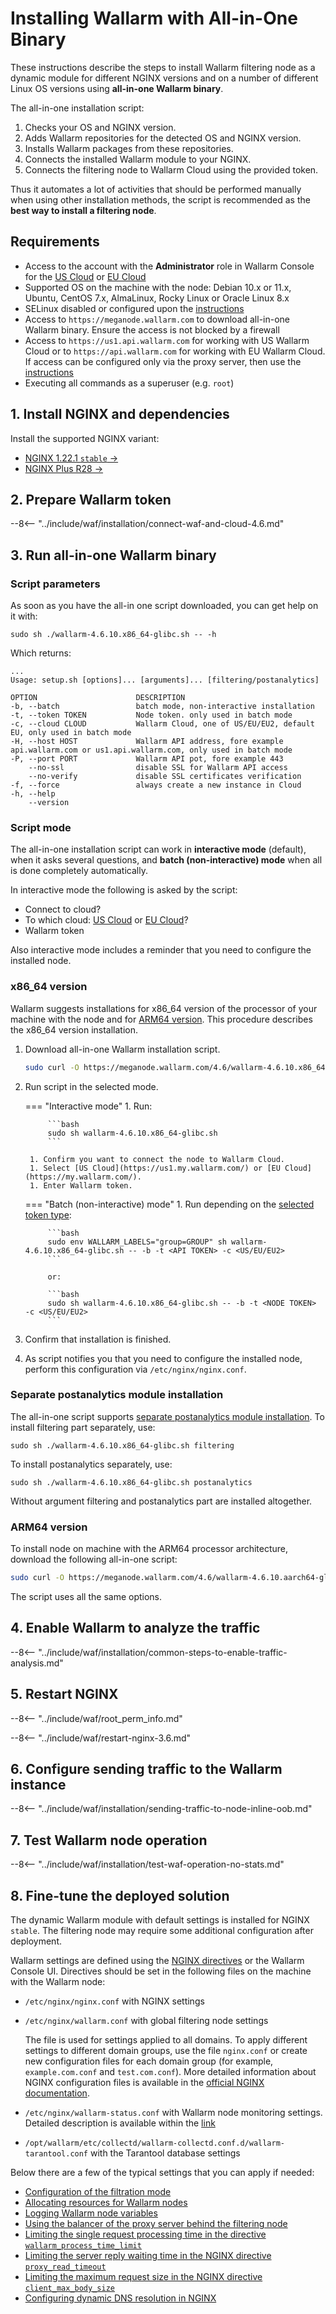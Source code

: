 [img-wl-console-users]:             ../../images/check-user-no-2fa.png
[wallarm-status-instr]:             ../../admin-en/configure-statistics-service.md
[memory-instr]:                     ../../admin-en/configuration-guides/allocate-resources-for-node.md
[waf-directives-instr]:             ../../admin-en/configure-parameters-en.md
[ptrav-attack-docs]:                ../../attacks-vulns-list.md#path-traversal
[attacks-in-ui-image]:           ../../images/admin-guides/test-attacks-quickstart.png
[waf-mode-instr]:                   ../../admin-en/configure-wallarm-mode.md
[logging-instr]:                    ../../admin-en/configure-logging.md
[proxy-balancer-instr]:             ../../admin-en/using-proxy-or-balancer-en.md
[process-time-limit-instr]:         ../../admin-en/configure-parameters-en.md#wallarm_process_time_limit
[configure-selinux-instr]:          ../../admin-en/configure-selinux.md
[configure-proxy-balancer-instr]:   ../../admin-en/configuration-guides/access-to-wallarm-api-via-proxy.md
[update-instr]:                     ../../updating-migrating/nginx-modules.md
[install-postanalytics-docs]:        ../../../admin-en/installation-postanalytics-en/
[dynamic-dns-resolution-nginx]:     ../../admin-en/configure-dynamic-dns-resolution-nginx.md
[waf-mode-recommendations]:          ../../about-wallarm/deployment-best-practices.md#follow-recommended-onboarding-steps
[ip-lists-docs]:                    ../../user-guides/ip-lists/overview.md
[versioning-policy]:                ../../updating-migrating/versioning-policy.md#version-list
[install-postanalytics-instr]:      ../../admin-en/installation-postanalytics-en.md
[waf-installation-instr-latest]:     /installation/nginx/dynamic-module/
[img-node-with-several-instances]:  ../../images/user-guides/nodes/wallarm-node-with-two-instances.png
[img-create-wallarm-node]:      ../../images/user-guides/nodes/create-cloud-node.png
[nginx-custom]:                 ../../faq/nginx-compatibility.md#is-wallarm-filtering-node-compatible-with-the-custom-build-of-nginx
[node-token]:                       ../../quickstart.md#deploy-the-wallarm-filtering-node
[api-token]:                        ../../user-guides/settings/api-tokens.md
[platform]:                         ../../admin-en/supported-platforms.md
[oob-docs]:                         ../oob/overview.md
[oob-advantages-limitations]:       ../oob/overview.md#advantages-and-limitations
[web-server-mirroring-examples]:    ../oob/web-server-mirroring/overview.md#examples-of-web-server-configuration-for-traffic-mirroring

# Installing Wallarm with All-in-One Binary

These instructions describe the steps to install Wallarm filtering node as a dynamic module for different NGINX versions and on a number of different Linux OS versions using **all-in-one Wallarm binary**.

The all-in-one installation script:

1. Checks your OS and NGINX version.
1. Adds Wallarm repositories for the detected OS and NGINX version.
1. Installs Wallarm packages from these repositories.
1. Connects the installed Wallarm module to your NGINX.
1. Connects the filtering node to Wallarm Cloud using the provided token.

Thus it automates a lot of activities that should be performed manually when using other installation methods, the script is recommended as the **best way to install a filtering node**.

## Requirements

* Access to the account with the **Administrator** role in Wallarm Console for the [US Cloud](https://us1.my.wallarm.com/) or [EU Cloud](https://my.wallarm.com/)
* Supported OS on the machine with the node: Debian 10.x or 11.x, Ubuntu, CentOS 7.x, AlmaLinux, Rocky Linux or Oracle Linux 8.x
* SELinux disabled or configured upon the [instructions](../../admin-en/configure-selinux.md)
* Access to `https://meganode.wallarm.com` to download all-in-one Wallarm binary. Ensure the access is not blocked by a firewall
* Access to `https://us1.api.wallarm.com` for working with US Wallarm Cloud or to `https://api.wallarm.com` for working with EU Wallarm Cloud. If access can be configured only via the proxy server, then use the [instructions][configure-proxy-balancer-instr]
* Executing all commands as a superuser (e.g. `root`)

## 1. Install NGINX and dependencies

Install the supported NGINX variant:

* [NGINX 1.22.1 `stable` →](dynamic-module.md#1-install-nginx-stable-and-dependencies)
* [NGINX Plus R28 →](../nginx-plus.md#1-install-nginx-plus-and-dependencies)

## 2. Prepare Wallarm token

--8<-- "../include/waf/installation/connect-waf-and-cloud-4.6.md"

## 3. Run all-in-one Wallarm binary

### Script parameters

As soon as you have the all-in one script downloaded, you can get help on it with:

```
sudo sh ./wallarm-4.6.10.x86_64-glibc.sh -- -h
```

Which returns:

```
...
Usage: setup.sh [options]... [arguments]... [filtering/postanalytics]

OPTION                      DESCRIPTION
-b, --batch                 batch mode, non-interactive installation
-t, --token TOKEN           Node token. only used in batch mode
-c, --cloud CLOUD           Wallarm Cloud, one of US/EU/EU2, default EU, only used in batch mode
-H, --host HOST             Wallarm API address, fore example api.wallarm.com or us1.api.wallarm.com, only used in batch mode
-P, --port PORT             Wallarm API pot, fore example 443
    --no-ssl                disable SSL for Wallarm API access
    --no-verify             disable SSL certificates verification
-f, --force                 always create a new instance in Cloud
-h, --help
    --version
```

### Script mode

The all-in-one installation script can work in **interactive mode** (default), when it asks several questions, and **batch (non-interactive) mode** when all is done completely automatically.

In interactive mode the following is asked by the script:

* Connect to cloud?
* To which cloud: [US Cloud](https://us1.my.wallarm.com/) or [EU Cloud](https://my.wallarm.com/)?
* Wallarm token

Also interactive mode includes a reminder that you need to configure the installed node.

### x86_64 version

Wallarm suggests installations for x86_64 version of the processor of your machine with the node and for [ARM64 version](#arm64-version). This procedure describes the x86_64 version installation.

1. Download all-in-one Wallarm installation script.

    ```bash
    sudo curl -O https://meganode.wallarm.com/4.6/wallarm-4.6.10.x86_64-glibc.sh
    ```

1. Run script in the selected mode.

    === "Interactive mode"
        1. Run:

            ```bash
            sudo sh wallarm-4.6.10.x86_64-glibc.sh
            ```

        1. Confirm you want to connect the node to Wallarm Cloud.
        1. Select [US Cloud](https://us1.my.wallarm.com/) or [EU Cloud](https://my.wallarm.com/).
        1. Enter Wallarm token.

    === "Batch (non-interactive) mode"
        1. Run depending on the [selected token type](../../user-guides/nodes/nodes.md#connecting-new-node-to-wallarm-cloud):

            ```bash
            sudo env WALLARM_LABELS="group=GROUP" sh wallarm-4.6.10.x86_64-glibc.sh -- -b -t <API TOKEN> -c <US/EU/EU2>
            ```

            or:

            ```bash
            sudo sh wallarm-4.6.10.x86_64-glibc.sh -- -b -t <NODE TOKEN> -с <US/EU/EU2>
            ```

1. Confirm that installation is finished.
1. As script notifies you that you need to configure the installed node, perform this configuration via `/etc/nginx/nginx.conf`.

### Separate postanalytics module installation

The all-in-one script supports [separate postanalytics module installation](../../admin-en/installation-postanalytics-en.md). To install filtering part separately, use:

```
sudo sh ./wallarm-4.6.10.x86_64-glibc.sh filtering
```

To install postanalytics separately, use:

```
sudo sh ./wallarm-4.6.10.x86_64-glibc.sh postanalytics
```

Without argument filtering and postanalytics part are installed altogether.

### ARM64 version

To install node on machine with the ARM64 processor architecture, download the following all-in-one script:

```bash
sudo curl -O https://meganode.wallarm.com/4.6/wallarm-4.6.10.aarch64-glibc.sh
```

The script uses all the same options.

## 4. Enable Wallarm to analyze the traffic

--8<-- "../include/waf/installation/common-steps-to-enable-traffic-analysis.md"

## 5. Restart NGINX

--8<-- "../include/waf/root_perm_info.md"

--8<-- "../include/waf/restart-nginx-3.6.md"

## 6. Configure sending traffic to the Wallarm instance

--8<-- "../include/waf/installation/sending-traffic-to-node-inline-oob.md"

## 7. Test Wallarm node operation

--8<-- "../include/waf/installation/test-waf-operation-no-stats.md"

## 8. Fine-tune the deployed solution

The dynamic Wallarm module with default settings is installed for NGINX `stable`. The filtering node may require some additional configuration after deployment.

Wallarm settings are defined using the [NGINX directives](../../admin-en/configure-parameters-en.md) or the Wallarm Console UI. Directives should be set in the following files on the machine with the Wallarm node:

* `/etc/nginx/nginx.conf` with NGINX settings
* `/etc/nginx/wallarm.conf` with global filtering node settings

    The file is used for settings applied to all domains. To apply different settings to different domain groups, use the file `nginx.conf` or create new configuration files for each domain group (for example, `example.com.conf` and `test.com.conf`). More detailed information about NGINX configuration files is available in the [official NGINX documentation](https://nginx.org/en/docs/beginners_guide.html).
* `/etc/nginx/wallarm-status.conf` with Wallarm node monitoring settings. Detailed description is available within the [link][wallarm-status-instr]
* `/opt/wallarm/etc/collectd/wallarm-collectd.conf.d/wallarm-tarantool.conf` with the Tarantool database settings

Below there are a few of the typical settings that you can apply if needed:

* [Configuration of the filtration mode][waf-mode-instr]
* [Allocating resources for Wallarm nodes][memory-instr]
* [Logging Wallarm node variables][logging-instr]
* [Using the balancer of the proxy server behind the filtering node][proxy-balancer-instr]
* [Limiting the single request processing time in the directive `wallarm_process_time_limit`][process-time-limit-instr]
* [Limiting the server reply waiting time in the NGINX directive `proxy_read_timeout`](https://nginx.org/en/docs/http/ngx_http_proxy_module.html#proxy_read_timeout)
* [Limiting the maximum request size in the NGINX directive `client_max_body_size`](https://nginx.org/en/docs/http/ngx_http_core_module.html#client_max_body_size)
* [Configuring dynamic DNS resolution in NGINX][dynamic-dns-resolution-nginx]
